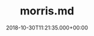 ---
title: morris.md
type: team
date: '2018-10-30T11:21:35.000+00:00'
first_name: morris
full_name: Morris Clay
position: Executive Director at Revision
link: https://www.linkedin.com/in/moclay
image: "/img/morris.png"
order: 9

---
